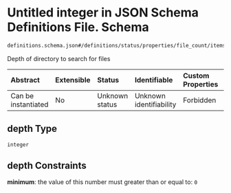 # Untitled integer in JSON Schema Definitions File.  Schema

```txt
definitions.schema.json#/definitions/status/properties/file_count/items/properties/depth
```

Depth of directory to search for files

| Abstract            | Extensible | Status         | Identifiable            | Custom Properties | Additional Properties | Access Restrictions | Defined In                                                                         |
| :------------------ | :--------- | :------------- | :---------------------- | :---------------- | :-------------------- | :------------------ | :--------------------------------------------------------------------------------- |
| Can be instantiated | No         | Unknown status | Unknown identifiability | Forbidden         | Allowed               | none                | [definitions.schema.json\*](../out/definitions.schema.json "open original schema") |

## depth Type

`integer`

## depth Constraints

**minimum**: the value of this number must greater than or equal to: `0`
